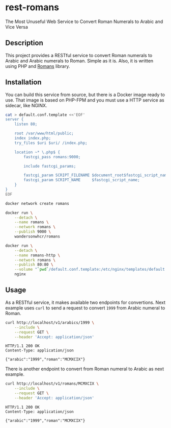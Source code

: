 # rest-romans

The Most Unuseful Web Service to Convert Roman Numerals to Arabic and Vice Versa

## Description

This project provides a RESTful service to convert Roman numerals to Arabic and
Arabic numerals to Roman. Simple as it is. Also, it is written using PHP and
[Romans](https://github.com/wandersonwhcr/romans) library.

## Installation

You can build this service from source, but there is a Docker image ready to
use. That image is based on PHP-FPM and you must use a HTTP service as sidecar,
like NGINX.

```sh
cat > default.conf.template <<'EOF'
server {
    listen 80;

    root /var/www/html/public;
    index index.php;
    try_files $uri $uri/ /index.php;

    location ~* \.php$ {
        fastcgi_pass romans:9000;

        include fastcgi_params;

        fastcgi_param SCRIPT_FILENAME $document_root$fastcgi_script_name;
        fastcgi_param SCRIPT_NAME     $fastcgi_script_name;
    }
}
EOF

docker network create romans

docker run \
    --detach \
    --name romans \
    --network romans \
    --publish 9000 \
    wandersonwhcr/romans

docker run \
    --detach \
    --name romans-http \
    --network romans \
    --publish 80:80 \
    --volume "`pwd`/default.conf.template:/etc/nginx/templates/default.conf.template" \
    nginx
```

## Usage

As a RESTful service, it makes available two endpoints for convertions. Next
example uses `curl` to send a request to convert `1999` from Arabic numeral to
Roman.

```sh
curl http://localhost/v1/arabics/1999 \
    --include \
    --request GET \
    --header 'Accept: application/json'
```

```
HTTP/1.1 200 OK
Content-Type: application/json

{"arabic":"1999","roman":"MCMXCIX"}
```

There is another endpoint to convert from Roman numeral to Arabic as next
example.

```sh
curl http://localhost/v1/romans/MCMXCIX \
    --include \
    --request GET \
    --header 'Accept: application/json'
```

```
HTTP/1.1 200 OK
Content-Type: application/json

{"arabic":"1999","roman":"MCMXCIX"}
```
